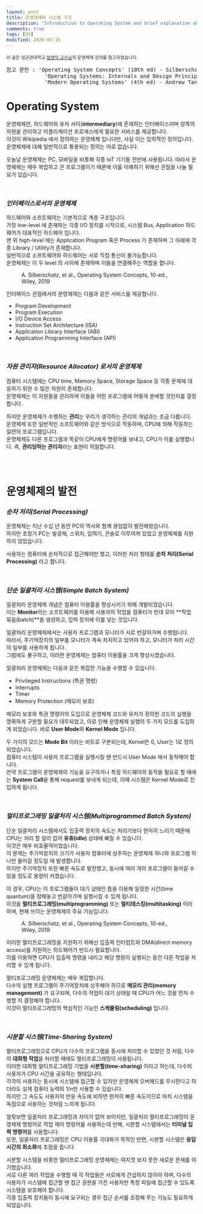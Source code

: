 ```yaml
---
layout: post
title: 운영체제와 시스템 구조
description: "Introduction to Operating System and brief explanation about system kernel structure and its principles"
comments: true
tags: [OS]
modified: 2020-03-15
---
```


<sup>이 글은 성균관대학교 [엄영익 교수님](http://dclab.skku.ac.kr/)의 운영체제 강의를 참고하였습니다.</sup>  
<pre>참고 문헌 : 'Operating System Concepts' (10th ed) - Silberschatz, Galvin, Gagne  
            'Operating Systems: Internals and Design Principles' (8th ed) - William Stallings
            'Modern Operating Systems' (4th ed) - Andrew Tanenbaum, Herbert Bos
</pre>  

# Operating System

운영체제란, 하드웨어와 유저 사이(**intermediary**)에 존재하는 인터페이스이며 양쪽의 자원을 관리하고
어플리케이션 프로세스에게 필요한 서비스를 제공합니다.  
이것이 Wikipedia 에서 정의하는 운영체제 입니다만, 사실 이는 임의적인 정의입니다.  
운영체제에 대해 일반적으로 통용되는 정의는 따로 없습니다. 

오늘날 운영체제는 PC, 모바일을 비롯해 각종 IoT 기기들 전반에 사용됩니다.
따라서 운영체제는 매우 복잡하고 큰 프로그램이기 때문에 이를 이해하기 위해선 관점을 나눌 필요가 있습니다.

<br>

### *인터페이스로서의 운영체제*

하드웨어와 소프트웨어는 기본적으로 계층 구조입니다.  
가장 low-level 에 존재하는 각종 I/O 장치를 시작으로, 시스템 Bus, Application 하드웨어가 대표적인 하드웨어 입니다.  
맨 위 high-level 에는 Application Program 혹은 Process 가 존재하며 그 아래에 각종 Library / Utility가 존재합니다.  
일반적으로 소프트웨어와 하드웨어는 서로 직접 통신이 불가능합니다.  
운영체제는 이 두 level 의 사이에 존재하며 이들을 연결해주는 역할을 합니다.  

<figure>
    <img src="/images/os%20view.png" alt="">
    <figcaption>A. Silberschatz, et al., Operating System Concepts, 10-ed., Wiley, 2019</figcaption>
</figure>

인터페이스 관점에서의 운영체제는 다음과 같은 서비스를 제공합니다.
* Program Development
* Program Execution
* I/O Device Access
* Instruction Set Architecture (ISA)
* Application Library Interface (ABI)
* Application Programming Interface (API)

<br>

### *자원 관리자(Resource Allocator) 로서의 운영체제*

컴퓨터 시스템에는 CPU time, Memory Space, Storage Space 등 각종 문제에 대응하기 위한 수 많은 자원이 존재합니다.  
운영체제는 이 자원들을 관리하며 이들을 어떤 프로그램에 어떻게 분배할 것인지를 결정합니다.  

하지만 운영체제가 수행하는 **관리**는 우리가 생각하는 관리의 개념과는 조금 다릅니다.  
운영체제 또한 일반적인 소프트웨어와 같은 방식으로 작동하며, CPU에 의해 작동하는 일련의 프로그램입니다.  
운영체제도 다른 프로그램과 똑같이 CPU에게 명령어를 보내고, CPU가 이를 실행합니다.
즉, **관리당하는 관리자**라는 표현이 적절합니다.

<br>
<br>

# 운영체제의 발전

### *순차 처리(Serial Processing)*

운영체제는 지난 수십 년 동안 PC의 역사와 함께 끊임없이 발전해왔습니다.  
하지만 초창기 PC는 발광체, 스위치, 입력기, 콘솔로 이루어져 있었고 운영체제를 지원하지 않았습니다.  

사용자는 컴퓨터에 순차적으로 접근해야만 했고, 이러한 처리 형태를 **순차 처리(Serial Processing)** 라고 합니다.

<br>

### *단순 일괄처리 시스템(Simple Batch System)*

일괄처리 운영체제 개념은 컴퓨터 이용률을 향상시키기 위해 개발되었습니다.  
이는 **Monitor**라는 소프트웨어를 이용해 사용자의 작업을 컴퓨터가 한데 모아 **작업 묶음(batch)**을 생성하고, 입력 장치에 이를 넣는 것입니다.  

일괄처리 운영체제에서는 사용자 프로그램과 모니터가 서로 번갈아가며 수행됩니다.  
따라서, 주기억장치의 일부를 모니터가 계속 차지하고 있어야 하고, 모니터가 처리 시간의 일부를 사용하게 됩니다.  
그럼에도 불구하고, 이러한 운영체제는 컴퓨터 이용률을 크게 향상시켰습니다.

일괄처리 운영체제는 다음과 같은 복잡한 기능을 수행할 수 있습니다.
* Privileged Instructions (특권 명령)
* Interrupts 
* Timer
* Memory Protection (메모리 보호)

메모리 보호와 특권 명령어의 도입으로 운영체제 코드와 유저가 정의한 코드의 실행을 명확하게 구분할 필요가 대두되었고, 이로 인해 운영체제 실행의 두 가지 모드를 도입하게 되었습니다.
바로 **User Mode**와 **Kernel Mode** 입니다.  

두 가지의 모드는 **Mode Bit** 이라는 비트로 구분되는데, Kernel은 0, User는 1로 정의되었습니다.  
컴퓨터 시스템이 사용자 프로그램을 실행시킬 땐 반드시 User Mode 에서 동작해야 합니다.  
만약 프로그램이 운영체제의 기능을 요구하거나 특정 하드웨어의 동작을 필요로 할 때에는 **System Call**을 통해 
request를 보내게 되는데, 이때 시스템은 Kernel Mode로 진입하게 됩니다.  

<br>

### *멀티프로그래밍 일괄처리 시스템(Multiprogrammed Batch System)*

단순 일괄처리 시스템에서도 입출력 장치의 속도는 처리기보다 현저히 느리기 때문에 CPU는 처리 할 일이 없어 **유휴(idle)** 상태에 빠질 수 있습니다.  
이것은 매우 비효율적이었습니다.  
이 문제는 주기억장치의 크기가 사용자 컴퓨터에 상주하는 운영체제 하나와 프로그램 하나만 들어갈 정도일 때 발생합니다.  
하지만 주기억장치 또한 빠른 속도로 발전했고, 동시에 여러 개의 프로그램이 들어갈 수 있을 정도로 용량이 커졌습니다.  

이 경우, CPU는 이 프로그램들이 대기 상태인 틈을 이용해 일정한 시간(time quantum)을 정해놓고 번갈아가며 실행시킬 수 있게 됩니다.  
이것을 **멀티프로그래밍(multiprogramming)** 또는 **멀티태스킹(multitasking)** 이라 하며, 현재 쓰이는 운영체제의 주요 기능입니다.  

<figure>
    <img src="/images/os_multiprogrammed_batch_system.png" alt="">
    <figcaption>A. Silberschatz, et al., Operating System Concepts, 10-ed., Wiley, 2019</figcaption>
</figure>

이러한 멀티프로그래밍을 지원하기 위해선 입출력 인터럽트와 DMA(direct memory access)를 지원하는 하드웨어가 반드시 필요합니다.  
이를 이용하면 CPU가 입출력 명령을 내리고 해당 명령이 실행되는 동안 다른 작업을 처리할 수 있게 됩니다.

멀티프로그래밍 운영체제는 매우 복잡합니다.  
다수의 실행 프로그램이 주기억장치에 상주해야 하므로 **메모리 관리(memory management)** 가 요구되며, 다수의 작업이
대기 상태일 때 CPU가 어느 것을 먼저 수행할 지 결정해야 합니다.  
이것이 멀티프로그래밍의 핵심적인 기능인 **스케줄링(scheduling)** 입니다.  

<br>

### *시분할 시스템(Time-Sharing System)*

멀티프로그래밍으로 CPU가 다수의 프로그램을 동시에 처리할 수 있었던 것 처럼, 다수의 **대화형 작업**을 처리할 때에도
멀티프로그래밍이 사용됩니다.  
이러한 대화형 멀티프로그래밍 기법을 **시분할(time-sharing)** 이라고 하는데, 다수의 사용자가 CPU 시간을 공유하는 형태입니다.  
각각의 사용자는 동시에 시스템에 접근할 수 있지만 운영체제 오버헤드를 무시한다고 하더라도 실제 컴퓨터 능력의 1/n만 사용할 수 있습니다.  
하지만 그 속도도 사용자의 반응 속도에 비하면 현저히 빠른 속도이므로 마치 시스템을 독점으로 사용하는 것처럼 느끼게 됩니다.  

얼핏보면 일괄처리 프로그래밍과 차이가 없어 보이지만, 일괄처리 멀티프로그래밍이 운영체제 명령어로 작업 제어
명령어를 사용하는데 반해, 시분할 시스템에서는 **터미널 입력 명령어**를 사용합니다.  
또한, 일괄처리 프로그래밍은 CPU 이용률 극대화가 목적인 반면, 시분할 시스템은 **응답시간의 최소화**에 초점을
둡니다.  

시분할 시스템을 비롯한 멀티프로그래밍 운영체제는 여지껏 보지 못한 새로운 문제를 야기했습니다.  
서로 다른 여러 작업을 수행할 때 각 작업들은 서로에게 간섭하지 않아야 하며, 다수의 사용자가 시스템에
접근할 땐 접근 권한을 가진 사용자만 특정 파일에 접근할 수 있도록 시스템을 보호해야 합니다.  
각종 입출력 장치들이 동시에 요구되는 경우 접근 순서를 조정해 주는 기능도 필요하게 되었습니다.